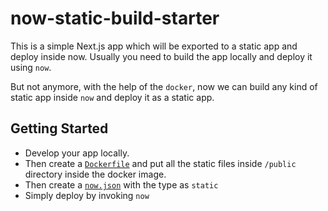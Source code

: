 # now-static-build-starter

This is a simple Next.js app which will be exported to a static app and deploy inside now.
Usually you need to build the app locally and deploy it using `now`.

But not anymore, with the help of the `docker`, now we can build any kind of static app inside `now` and deploy it as a static app.

## Getting Started

* Develop your app locally.
* Then create a [`Dockerfile`](./Dockerfile) and put all the static files inside `/public` directory inside the docker image.
* Then create a [`now.json`](./now.json) with the type as `static`
* Simply deploy by invoking `now`
